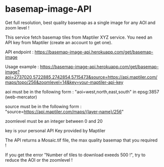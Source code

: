 # basemap-image-API
Get full resolution, best quality basemap as a single image for any AOI and zoom level ! 

This service fetch basemap tiles from Maptiler XYZ service. You need an API key from Maptiler (create an account to get one).

API endpoint : https://basemap-image-api.herokuapp.com/get/basemap-image

Usage example : https://basemap-image-api.herokuapp.com/get/basemap-image?aoi=2737020,5722885,2742854,5715473&source=https://api.maptiler.com/maps/topo/256&zoomlevel=14&key=your-maptiler-api-key

aoi must be in the following form : "aoi=west,north,east,south" in epsg:3857 (web-mercator)

source must be in the following form : "source=https://api.maptiler.com/maps/{layer-name}/256"

zoomlevel must be an integer between 0 and 20

key is your personal API Key provided by Maptiler

The API returns a Mosaic.tif file, the max quality basemap that you required !

If you get the error "Number of tiles to download exeeds 500 !", try to reduce the AOI or the zoomlevel !
